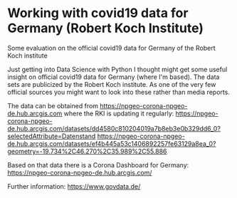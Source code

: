 # Working with covid19 data for Germany (Robert Koch Institute)
Some evaluation on the official covid19 data for Germany of the Robert Koch institute

Just getting into Data Science with Python I thought might get some useful insight
on official covid19 data for Germany (where I'm based). The data sets are publicized
by the Robert Koch institute. As one of the very few official sources you might
want to look into these rather than media reports.

The data can be obtained from https://npgeo-corona-npgeo-de.hub.arcgis.com where the RKI is updating it regularly:
https://npgeo-corona-npgeo-de.hub.arcgis.com/datasets/dd4580c810204019a7b8eb3e0b329dd6_0?selectedAttribute=Datenstand
https://npgeo-corona-npgeo-de.hub.arcgis.com/datasets/ef4b445a53c1406892257fe63129a8ea_0?geometry=-19.734%2C46.270%2C35.989%2C55.886

Based on that data there is a Corona Dashboard for Germany:
https://npgeo-corona-npgeo-de.hub.arcgis.com/


Further information:
https://www.govdata.de/
